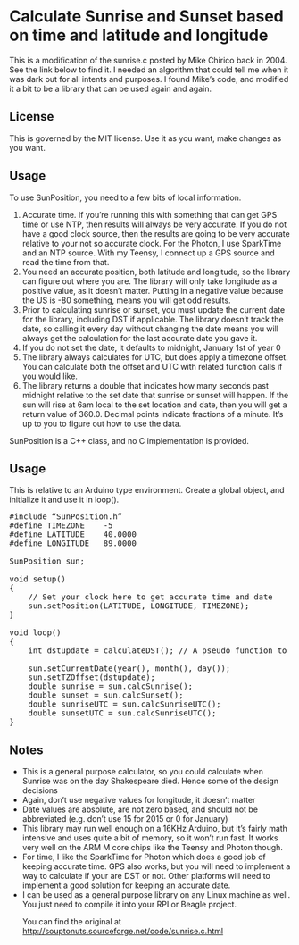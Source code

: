 <h1>Calculate Sunrise and Sunset based on time and latitude and longitude</h1>
<p>This is a modification of the sunrise.c posted by Mike Chirico back in 2004. See the link below to find it. I needed an algorithm that could tell me when it was dark out for all intents and purposes. I found Mike’s code, and modified it a bit to be a library that can be used again and again.

<h2>License</h2>
This is governed by the MIT license. Use it as you want, make changes as you want.

<h2>Usage</h2>
To use SunPosition, you need to a few bits of local information.
<ol>
<li>Accurate time. If you’re running this with something that can get GPS time or use NTP, then results will always be very accurate. If you do not have a good clock source, then the results are going to be very accurate relative to your not so accurate clock. For the Photon, I use SparkTime and an NTP source. With my Teensy, I connect up a GPS source and read the time from that.</li>
<li>You need an accurate position, both latitude and longitude, so the library can figure out where you are. The library will only take longitude as a positive value, as it doesn’t matter. Putting in a negative value because the US is -80 something, means you will get odd results.</li>
<li>Prior to calculating sunrise or sunset, you must update the current date for the library, including DST if applicable. The library doesn’t track the date, so calling it every day without changing the date means you will always get the calculation for the last accurate date you gave it.</li>
<li>If you do not set the date, it defaults to midnight, January 1st of year 0</li>
<li>The library always calculates for UTC, but does apply a timezone offset. You can calculate both the offset and UTC with related function calls if you would like.</li>
<li>The library returns a double that indicates how many seconds past midnight relative to the set date that sunrise or sunset will happen. If the sun will rise at 6am local to the set location and date, then you will get a return value of 360.0. Decimal points indicate fractions of a minute. It’s up to you to figure out how to use the data.</li>
</ol>

SunPosition is a C++ class, and no C implementation is provided.

<h2>Usage</h2>
This is relative to an Arduino type environment. Create a global object, and initialize it and use it in loop().

<pre>
#include “SunPosition.h”
#define TIMEZONE	-5
#define LATITUDE	40.0000
#define LONGITUDE	89.0000

SunPosition sun;

void setup()
{
	// Set your clock here to get accurate time and date
	sun.setPosition(LATITUDE, LONGITUDE, TIMEZONE);
}

void loop()
{
	int dstupdate = calculateDST();	// A pseudo function to calculate the current timezone and any DST offset that might apply.

	sun.setCurrentDate(year(), month(), day());
	sun.setTZOffset(dstupdate);
	double sunrise = sun.calcSunrise();
	double sunset = sun.calcSunset();
	double sunriseUTC = sun.calcSunriseUTC();
	double sunsetUTC = sun.calcSunriseUTC();
}
</pre>

<h2>Notes</h2>
<ul>
<li>This is a general purpose calculator, so you could calculate when Sunrise was on the day Shakespeare died. Hence some of the design decisions</li>
<li>Again, don’t use negative values for longitude, it doesn’t matter</li>
<li>Date values are absolute, are not zero based, and should not be abbreviated (e.g. don’t use 15 for 2015 or 0 for January)</li>
<li>This library may run well enough on a 16KHz Arduino, but it’s fairly math intensive and uses quite a bit of memory, so it won’t run fast. It works very well on the ARM M core chips like the Teensy and Photon though.</li>
<li>For time, I like the SparkTime for Photon which does a good job of keeping accurate time. GPS also works, but you will need to implement a way to calculate if your are DST or not. Other platforms will need to implement a good solution for keeping an accurate date.
<li>I can be used as a general purpose library on any Linux machine as well. You just need to compile it into your RPI or Beagle project.</li>

You can find the original at http://souptonuts.sourceforge.net/code/sunrise.c.html

